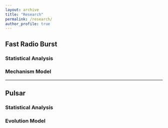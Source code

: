```yaml
---
layout: archive
title: "Research"
permalink: /research/
author_profile: true
---
```




## Fast Radio Burst

### Statistical Analysis

### Mechanism Model





----

## Pulsar

### Statistical Analysis

### Evolution Model
